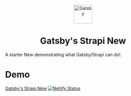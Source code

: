 <p align="center">
  <a href="https://www.gatsbyjs.org">
    <img alt="Gatsby" src="https://www.gatsbyjs.org/monogram.svg" width="60" />
  </a>
</p>
<h1 align="center">
  Gatsby's Strapi New
</h1>

A starter New demonstrating what Gatsby/Strapi can do!.

# Demo

[Gatsby's Strapi New](https://gatsby-strapi-news.netlify.app/)
[![Netlify Status](https://api.netlify.com/api/v1/badges/bee11437-ff79-4c7f-aad2-1cd1c3a8b5f7/deploy-status)](https://app.netlify.com/sites/gatsby-strapi-news/deploys)
